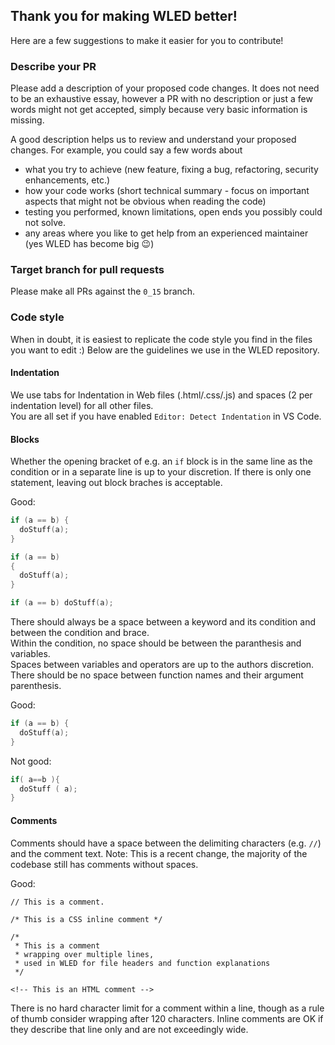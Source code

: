 ## Thank you for making WLED better!

Here are a few suggestions to make it easier for you to contribute!

### Describe your PR

Please add a description of your proposed code changes. It does not need to be an exhaustive essay, however a PR with no description or just a few words might not get accepted, simply because very basic information is missing.

A good description helps us to review and understand your proposed changes. For example, you could say a few words about
* what you try to achieve (new feature, fixing a bug, refactoring, security enhancements, etc.)
* how your code works (short technical summary - focus on important aspects that might not be obvious when reading the code)
* testing you performed, known limitations, open ends you possibly could not solve.
* any areas where you like to get help from an experienced maintainer (yes WLED has become big 😉)

### Target branch for pull requests

Please make all PRs against the `0_15` branch.

### Code style

When in doubt, it is easiest to replicate the code style you find in the files you want to edit :)
Below are the guidelines we use in the WLED repository.

#### Indentation

We use tabs for Indentation in Web files (.html/.css/.js) and spaces (2 per indentation level) for all other files.  
You are all set if you have enabled `Editor: Detect Indentation` in VS Code.

#### Blocks

Whether the opening bracket of e.g. an `if` block is in the same line as the condition or in a separate line is up to your discretion. If there is only one statement, leaving out block braches is acceptable.

Good:  
```cpp
if (a == b) {
  doStuff(a);
}
```

```cpp
if (a == b)
{
  doStuff(a);
}
```

```cpp
if (a == b) doStuff(a);
```

There should always be a space between a keyword and its condition and between the condition and brace.  
Within the condition, no space should be between the paranthesis and variables.  
Spaces between variables and operators are up to the authors discretion.
There should be no space between function names and their argument parenthesis.

Good:  
```cpp
if (a == b) {
  doStuff(a);
}
```

Not good:  
```cpp
if( a==b ){
  doStuff ( a);
}
```

#### Comments

Comments should have a space between the delimiting characters (e.g. `//`) and the comment text.
Note: This is a recent change, the majority of the codebase still has comments without spaces.

Good:  
```
// This is a comment.

/* This is a CSS inline comment */

/* 
 * This is a comment
 * wrapping over multiple lines,
 * used in WLED for file headers and function explanations
 */

<!-- This is an HTML comment -->
```

There is no hard character limit for a comment within a line,
though as a rule of thumb consider wrapping after 120 characters.
Inline comments are OK if they describe that line only and are not exceedingly wide.
